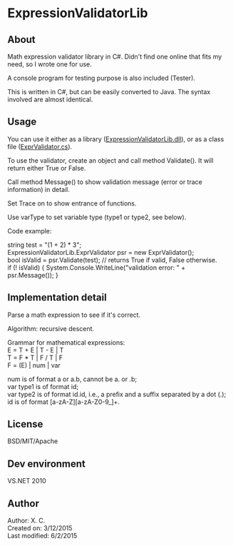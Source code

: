 # ExpressionValidatorLib

About
-----------------------
Math expression validator library in C#. Didn't find one online that fits my need, so I wrote one for use.

A console program for testing purpose is also included (Tester).

This is written in C#, but can be easily converted to Java. The syntax involved are almost identical.

Usage
----------------------
You can use it either as a library (<a href="https://github.com/chenx/ExpressionValidatorLib/blob/master/ExpressionValidatorLib/ExpressionValidatorLib/output/Release/ExpressionValidatorLib.dll">ExpressionValidatorLib.dll</a>), or as a class file (<a href="https://github.com/chenx/ExpressionValidatorLib/blob/master/ExpressionValidatorLib/ExpressionValidatorLib/ExprValidator.cs">ExprValidator.cs</a>).

To use the validator, create an object and call method Validate(). It will return either True or False.

Call method Message() to show validation message (error or trace information) in detail.

Set Trace on to show entrance of functions.

Use varType to set variable type (type1 or type2, see below).

Code example:

string test = "(1 + 2) * 3";  
ExpressionValidatorLib.ExprValidator psr = new ExprValidator();  
bool isValid = psr.Validate(test); // returns True if valid, False otherwise.   
if (! isValid) {
    System.Console.WriteLine("validation error: " + psr.Message());
}


Implementation detail
------------

Parse a math expression to see if it's correct.

Algorithm: recursive descent.

Grammar for mathematical expressions:  
E = T + E | T - E | T  
T = F * T | F / T | F  
F = (E) | num | var  

num is of format a or a.b, cannot be a. or .b;  
var type1 is of format id;  
var type2 is of format id.id, i.e., a prefix and a suffix separated by a dot (.);  
id is of format [a-zA-Z][a-zA-Z0-9_]+.  


License
---------------
BSD/MIT/Apache  

Dev environment
-------------
VS.NET 2010

Author
------------------
Author: X. C.  
Created on: 3/12/2015  
Last modified: 6/2/2015  

